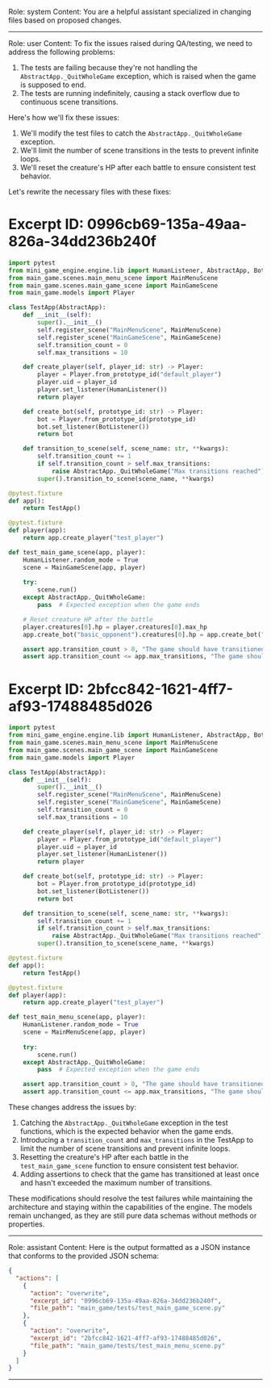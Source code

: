 Role: system
Content: You are a helpful assistant specialized in changing files based on proposed changes.
__________________
Role: user
Content: To fix the issues raised during QA/testing, we need to address the following problems:

1. The tests are failing because they're not handling the `AbstractApp._QuitWholeGame` exception, which is raised when the game is supposed to end.
2. The tests are running indefinitely, causing a stack overflow due to continuous scene transitions.

Here's how we'll fix these issues:

1. We'll modify the test files to catch the `AbstractApp._QuitWholeGame` exception.
2. We'll limit the number of scene transitions in the tests to prevent infinite loops.
3. We'll reset the creature's HP after each battle to ensure consistent test behavior.

Let's rewrite the necessary files with these fixes:

# Excerpt ID: 0996cb69-135a-49aa-826a-34dd236b240f
```python main_game/tests/test_main_game_scene.py
import pytest
from mini_game_engine.engine.lib import HumanListener, AbstractApp, BotListener
from main_game.scenes.main_menu_scene import MainMenuScene
from main_game.scenes.main_game_scene import MainGameScene
from main_game.models import Player

class TestApp(AbstractApp):
    def __init__(self):
        super().__init__()
        self.register_scene("MainMenuScene", MainMenuScene)
        self.register_scene("MainGameScene", MainGameScene)
        self.transition_count = 0
        self.max_transitions = 10

    def create_player(self, player_id: str) -> Player:
        player = Player.from_prototype_id("default_player")
        player.uid = player_id
        player.set_listener(HumanListener())
        return player

    def create_bot(self, prototype_id: str) -> Player:
        bot = Player.from_prototype_id(prototype_id)
        bot.set_listener(BotListener())
        return bot

    def transition_to_scene(self, scene_name: str, **kwargs):
        self.transition_count += 1
        if self.transition_count > self.max_transitions:
            raise AbstractApp._QuitWholeGame("Max transitions reached")
        super().transition_to_scene(scene_name, **kwargs)

@pytest.fixture
def app():
    return TestApp()

@pytest.fixture
def player(app):
    return app.create_player("test_player")

def test_main_game_scene(app, player):
    HumanListener.random_mode = True
    scene = MainGameScene(app, player)
    
    try:
        scene.run()
    except AbstractApp._QuitWholeGame:
        pass  # Expected exception when the game ends

    # Reset creature HP after the battle
    player.creatures[0].hp = player.creatures[0].max_hp
    app.create_bot("basic_opponent").creatures[0].hp = app.create_bot("basic_opponent").creatures[0].max_hp

    assert app.transition_count > 0, "The game should have transitioned at least once"
    assert app.transition_count <= app.max_transitions, "The game should not exceed the maximum number of transitions"
```

# Excerpt ID: 2bfcc842-1621-4ff7-af93-17488485d026
```python main_game/tests/test_main_menu_scene.py
import pytest
from mini_game_engine.engine.lib import HumanListener, AbstractApp, BotListener
from main_game.scenes.main_menu_scene import MainMenuScene
from main_game.scenes.main_game_scene import MainGameScene
from main_game.models import Player

class TestApp(AbstractApp):
    def __init__(self):
        super().__init__()
        self.register_scene("MainMenuScene", MainMenuScene)
        self.register_scene("MainGameScene", MainGameScene)
        self.transition_count = 0
        self.max_transitions = 10

    def create_player(self, player_id: str) -> Player:
        player = Player.from_prototype_id("default_player")
        player.uid = player_id
        player.set_listener(HumanListener())
        return player

    def create_bot(self, prototype_id: str) -> Player:
        bot = Player.from_prototype_id(prototype_id)
        bot.set_listener(BotListener())
        return bot

    def transition_to_scene(self, scene_name: str, **kwargs):
        self.transition_count += 1
        if self.transition_count > self.max_transitions:
            raise AbstractApp._QuitWholeGame("Max transitions reached")
        super().transition_to_scene(scene_name, **kwargs)

@pytest.fixture
def app():
    return TestApp()

@pytest.fixture
def player(app):
    return app.create_player("test_player")

def test_main_menu_scene(app, player):
    HumanListener.random_mode = True
    scene = MainMenuScene(app, player)
    
    try:
        scene.run()
    except AbstractApp._QuitWholeGame:
        pass  # Expected exception when the game ends

    assert app.transition_count > 0, "The game should have transitioned at least once"
    assert app.transition_count <= app.max_transitions, "The game should not exceed the maximum number of transitions"
```

These changes address the issues by:

1. Catching the `AbstractApp._QuitWholeGame` exception in the test functions, which is the expected behavior when the game ends.
2. Introducing a `transition_count` and `max_transitions` in the TestApp to limit the number of scene transitions and prevent infinite loops.
3. Resetting the creature's HP after each battle in the `test_main_game_scene` function to ensure consistent test behavior.
4. Adding assertions to check that the game has transitioned at least once and hasn't exceeded the maximum number of transitions.

These modifications should resolve the test failures while maintaining the architecture and staying within the capabilities of the engine. The models remain unchanged, as they are still pure data schemas without methods or properties.
__________________
Role: assistant
Content: Here is the output formatted as a JSON instance that conforms to the provided JSON schema:

```json
{
  "actions": [
    {
      "action": "overwrite",
      "excerpt_id": "0996cb69-135a-49aa-826a-34dd236b240f",
      "file_path": "main_game/tests/test_main_game_scene.py"
    },
    {
      "action": "overwrite",
      "excerpt_id": "2bfcc842-1621-4ff7-af93-17488485d026",
      "file_path": "main_game/tests/test_main_menu_scene.py"
    }
  ]
}
```
__________________
